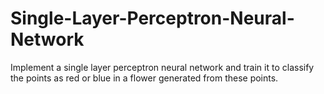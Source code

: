 # Single-Layer-Perceptron-Neural-Network
Implement a single layer perceptron neural network and train it to classify the points as red or blue in a flower generated from these points.
